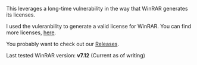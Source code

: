 This leverages a long-time vulnerability in the way that WinRAR generates its licenses.

I used the vuleranbility to generate a valid license for WinRAR. You can find more licenses, <a href="https://github.com/BinaryBrother/WinRAR-Licensing/tree/main/Other_Keys">here</a>.

You probably want to check out our <a href="https://github.com/BinaryBrother/WinRAR-Licensing/releases">Releases</a>.

Last tested WinRAR version: <b>v7.12</b> (Current as of writing)
